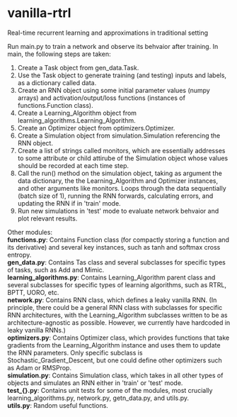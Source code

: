 # vanilla-rtrl
Real-time recurrent learning and approximations in traditional setting

Run main.py to train a network and observe its behvaior after training. In main, the following steps are taken:

1. Create a Task object from gen_data.Task.
2. Use the Task object to generate training (and testing) inputs and labels, as a dictionary called data.
3. Create an RNN object using some initial parameter values (numpy arrays) and activation/output/loss functions (instances of functions.Function class).
4. Create a Learning_Algorithm object from learning_algorithms.Learning_Algorithm.
5. Create an Optimizer object from optimizers.Optimizer.
6. Create a Simulation object from simulation.Simulation referencing the RNN object.
7. Create a list of strings called monitors, which are essentially addresses to some attribute or child attirube of the Simulation object whose values should be recorded at each time step.
8. Call the run() method on the simulation object, taking as argument the data dictionary, the the Learning_Algorithm and Optimizer instances, and other arguments like monitors. Loops through the data sequentially (batch size of 1), running the RNN forwards, calculating errors, and updating the RNN if in 'train' mode.
9. Run new simulations in 'test' mode to evaluate network behvaior and plot relevant results.

Other modules:  
**functions.py**: Contains Function class (for compactly storing a function and its derivative) and several key instances, such as tanh and softmax cross entropy.  
**gen_data.py**: Contains Tas class and several subclasses for specific types of tasks, such as Add and Mimic.  
**learning_algorithms.py**: Contains Learning_Algorithm parent class and several subclasses for specific types of learning algorithms, such as RTRL, BPTT, UORO, etc.  
**network.py**: Contains RNN class, which defines a leaky vanilla RNN. (In principle, there could be a general RNN class with subclasses for specific RNN architectures, with the Learning_Algorithm subclasses written to be as architecture-agnostic as possible. However, we currently have hardcoded in leaky vanilla RNNs.)  
**optimizers.py**: Contains Optimizer class, which provides functions that take gradients from the Learning_Algorithm instance and uses them to update the RNN parameters. Only specific subclass is Stochastic_Gradient_Descent, but one could define other optimizers such as Adam or RMSProp.  
**simulation.py**: Contains Simulation class, which takes in all other types of objects and simulates an RNN either in 'train' or 'test' mode.  
**test_{}.py**: Contains unit tests for some of the modules, most crucially learning_algorithms.py, network.py, getn_data.py, and utils.py.  
**utils.py**: Random useful functions.  
